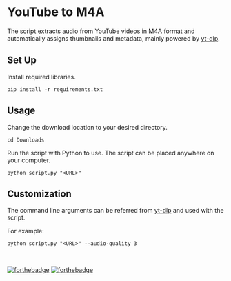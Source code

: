 # YouTube to M4A

The script extracts audio from YouTube videos in M4A format and automatically assigns thumbnails and metadata, mainly powered by [yt-dlp](https://github.com/yt-dlp/yt-dlp).

## Set Up

Install required libraries.

```
pip install -r requirements.txt
```

## Usage

Change the download location to your desired directory.

```
cd Downloads
```

Run the script with Python to use. The script can be placed anywhere on your computer.

```
python script.py "<URL>"
```

## Customization

The command line arguments can be referred from [yt-dlp](https://github.com/yt-dlp/yt-dlp) and used with the script.

For example:

```
python script.py "<URL>" --audio-quality 3
```

<br>

[![forthebadge](https://forthebadge.com/images/badges/made-with-python.svg)](https://forthebadge.com)
[![forthebadge](https://forthebadge.com/images/badges/built-by-developers.svg)](https://forthebadge.com)
